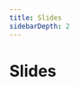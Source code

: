 ```yaml
---
title: Slides
sidebarDepth: 2
---
```

# Slides
<ClientOnly>
<slides-demo></slides-demo>
</ClientOnly>